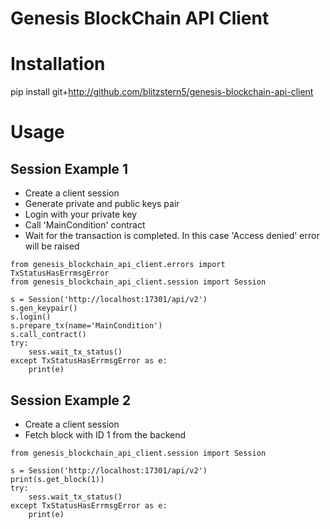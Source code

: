 Genesis BlockChain API Client
=============================

# Installation

pip install git+http://github.com/blitzstern5/genesis-blockchain-api-client

# Usage

## Session Example 1

* Create a client session
* Generate private and public keys pair
* Login with your private key
* Call 'MainCondition' contract
* Wait for the transaction is completed. In this case 'Access denied' error will be raised

```
from genesis_blockchain_api_client.errors import TxStatusHasErrmsgError
from genesis_blockchain_api_client.session import Session

s = Session('http://localhost:17301/api/v2')
s.gen_keypair()
s.login()
s.prepare_tx(name='MainCondition')
s.call_contract()
try:
    sess.wait_tx_status()
except TxStatusHasErrmsgError as e:
    print(e)

```

## Session Example 2

* Create a client session
* Fetch block with ID 1 from the backend

```
from genesis_blockchain_api_client.session import Session

s = Session('http://localhost:17301/api/v2')
print(s.get_block(1))
try:
    sess.wait_tx_status()
except TxStatusHasErrmsgError as e:
    print(e)

```
